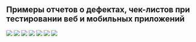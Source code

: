 ## Примеры отчетов о дефектах, чек-листов при тестировании веб и мобильных приложений

![](https://i.ibb.co/vxtsRPZ/2024-08-29-095045.png)
![](https://i.ibb.co/SfLCj2v/2024-08-29-095647.png)
![](https://i.ibb.co/Kb1vmtj/2024-08-29-095223.png)
![](https://i.ibb.co/DGMXsvd/2024-08-29-095413.png)
![](https://i.ibb.co/MCRtDLQ/2024-08-30-092217.png)
![](https://i.ibb.co/0mzHYbD/2024-09-10-183812.png)
![](https://i.ibb.co/wdscznn/2024-09-07-084228.png)
 
